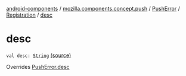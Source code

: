 [android-components](../../../index.md) / [mozilla.components.concept.push](../../index.md) / [PushError](../index.md) / [Registration](index.md) / [desc](./desc.md)

# desc

`val desc: `[`String`](https://kotlinlang.org/api/latest/jvm/stdlib/kotlin/-string/index.html) [(source)](https://github.com/mozilla-mobile/android-components/blob/master/components/concept/push/src/main/java/mozilla/components/concept/push/PushProcessor.kt#L94)

Overrides [PushError.desc](../desc.md)

